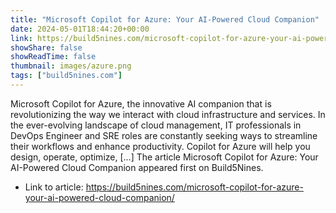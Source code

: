 ```yaml
---
title: "Microsoft Copilot for Azure: Your AI-Powered Cloud Companion"
date: 2024-05-01T18:44:20+00:00
link: https://build5nines.com/microsoft-copilot-for-azure-your-ai-powered-cloud-companion/
showShare: false
showReadTime: false
thumbnail: images/azure.png
tags: ["build5nines.com"]
---
```

Microsoft Copilot for Azure, the innovative AI companion that is revolutionizing the way we interact with cloud infrastructure and services. In the ever-evolving landscape of cloud management, IT professionals in DevOps Engineer and SRE roles are constantly seeking ways to streamline their workflows and enhance productivity. Copilot for Azure will help you design, operate, optimize, […]
The article Microsoft Copilot for Azure: Your AI-Powered Cloud Companion appeared first on Build5Nines.

- Link to article: https://build5nines.com/microsoft-copilot-for-azure-your-ai-powered-cloud-companion/